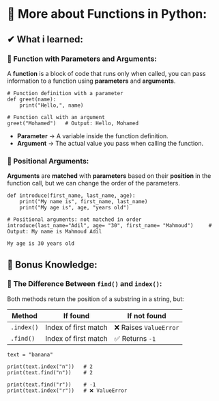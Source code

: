 # 🧠 More about Functions in Python:

## ✔ What i learned:

### 🔹 Function with Parameters and Arguments:
A **function** is a block of code that runs only when called, you can pass information to a function using **parameters** and **arguments**.

```
# Function definition with a parameter
def greet(name):
    print("Hello,", name)

# Function call with an argument
greet("Mohamed")   # Output: Hello, Mohamed
```
- **Parameter** → A variable inside the function definition.
- **Argument** → The actual value you pass when calling the function.

### 🔹 Positional Arguments:
**Arguments** are **matched** with **parameters** based on their **position** in the 
function call, but we can change the order of the parameters.
```
def introduce(first_name, last_name, age):
    print("My name is", first_name, last_name)
    print("My age is", age, "years old")

# Positional arguments: not matched in order
introduce(last_name="Adil", age= "30", first_name= "Mahmoud")     # Output: My name is Mahmoud Adil
                                                                            My age is 30 years old
```

## 📌 Bonus Knowledge:
### 🔹 The Difference Between `find()` and `index()`:
Both methods return the position of a substring in a string, but:

| Method     |  If found | If not found          |
| ---------- | ---------------------- | --------------------- |
| `.index()` | Index of first match   | ❌ Raises `ValueError` |
| `.find()`  | Index of first match   | ✅ Returns `-1`        |

```
text = "banana"

print(text.index("n"))   # 2
print(text.find("n"))    # 2

print(text.find("r"))    # -1
print(text.index("r"))   # ❌ ValueError
```
